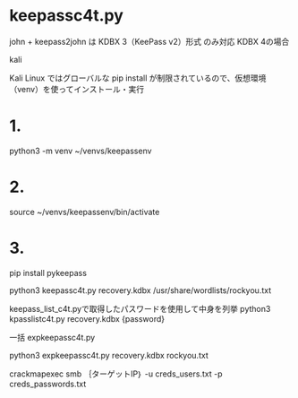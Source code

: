 # keepassc4t.py

john + keepass2john は KDBX 3（KeePass v2）形式 のみ対応
KDBX 4の場合

kali

Kali Linux ではグローバルな pip install が制限されているので、仮想環境（venv）を使ってインストール・実行
# 1. 
python3 -m venv ~/venvs/keepassenv

# 2. 
source ~/venvs/keepassenv/bin/activate

# 3. 
pip install pykeepass

python3 keepassc4t.py recovery.kdbx /usr/share/wordlists/rockyou.txt


keepass_list_c4t.pyで取得したパスワードを使用して中身を列挙
python3 kpasslistc4t.py recovery.kdbx {password}


一括
expkeepassc4t.py

python3 expkeepassc4t.py recovery.kdbx rockyou.txt

 crackmapexec smb ｛ターゲットIP｝ -u creds_users.txt -p creds_passwords.txt

